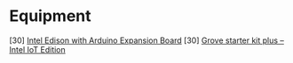 Equipment
==

[30] [Intel Edison with Arduino Expansion Board](https://www.sparkfun.com/products/13097)
[30] [Grove starter kit plus – Intel IoT Edition](http://www.seeedstudio.com/depot/Grove-starter-kit-plus-Intel-IoT-Edition-for-Intel-Galileo-Gen-2-and-Edison-p-1978.html?ref=staffPicked)

